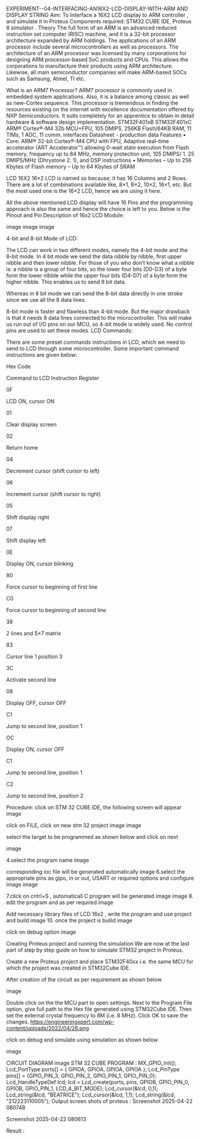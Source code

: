 EXPERIMENT--04-INTERFACING-AN16X2-LCD-DISPLAY-WITH-ARM AND DISPLAY STRING
Aim: To Interface a 16X2 LCD display to ARM controller , and simulate it in Proteus
Components required: STM32 CUBE IDE, Proteus 8 simulator .
Theory
The full form of an ARM is an advanced reduced instruction set computer (RISC) machine, and it is a 32-bit processor architecture expanded by ARM holdings. The applications of an ARM processor include several microcontrollers as well as processors. The architecture of an ARM processor was licensed by many corporations for designing ARM processor-based SoC products and CPUs. This allows the corporations to manufacture their products using ARM architecture. Likewise, all main semiconductor companies will make ARM-based SOCs such as Samsung, Atmel, TI etc.

What is an ARM7 Processor? ARM7 processor is commonly used in embedded system applications. Also, it is a balance among classic as well as new-Cortex sequence. This processor is tremendous in finding the resources existing on the internet with excellence documentation offered by NXP Semiconductors. It suits completely for an apprentice to obtain in detail hardware & software design implementation. STM32F401xB STM32F401xC ARM® Cortex®-M4 32b MCU+FPU, 105 DMIPS, 256KB Flash/64KB RAM, 11 TIMs, 1 ADC, 11 comm. interfaces Datasheet - production data Features • Core: ARM® 32-bit Cortex®-M4 CPU with FPU, Adaptive real-time accelerator (ART Accelerator™) allowing 0-wait state execution from Flash memory, frequency up to 84 MHz, memory protection unit, 105 DMIPS/ 1. 25 DMIPS/MHz (Dhrystone 2. 1), and DSP instructions • Memories – Up to 256 Kbytes of Flash memory – Up to 64 Kbytes of SRAM

LCD 16X2
16×2 LCD is named so because; it has 16 Columns and 2 Rows. There are a lot of combinations available like, 8×1, 8×2, 10×2, 16×1, etc. But the most used one is the 16*2 LCD, hence we are using it here.

All the above mentioned LCD display will have 16 Pins and the programming approach is also the same and hence the choice is left to you. Below is the Pinout and Pin Description of 16x2 LCD Module:

image image image

4-bit and 8-bit Mode of LCD:

The LCD can work in two different modes, namely the 4-bit mode and the 8-bit mode. In 4 bit mode we send the data nibble by nibble, first upper nibble and then lower nibble. For those of you who don’t know what a nibble is: a nibble is a group of four bits, so the lower four bits (D0-D3) of a byte form the lower nibble while the upper four bits (D4-D7) of a byte form the higher nibble. This enables us to send 8 bit data.

Whereas in 8 bit mode we can send the 8-bit data directly in one stroke since we use all the 8 data lines.

8-bit mode is faster and flawless than 4-bit mode. But the major drawback is that it needs 8 data lines connected to the microcontroller. This will make us run out of I/O pins on our MCU, so 4-bit mode is widely used. No control pins are used to set these modes. LCD Commands:

There are some preset commands instructions in LCD, which we need to send to LCD through some microcontroller. Some important command instructions are given below:

Hex Code

Command to LCD Instruction Register

0F

LCD ON, cursor ON

01

Clear display screen

02

Return home

04

Decrement cursor (shift cursor to left)

06

Increment cursor (shift cursor to right)

05

Shift display right

07

Shift display left

0E

Display ON, cursor blinking

80

Force cursor to beginning of first line

C0

Force cursor to beginning of second line

38

2 lines and 5×7 matrix

83

Cursor line 1 position 3

3C

Activate second line

08

Display OFF, cursor OFF

C1

Jump to second line, position 1

OC

Display ON, cursor OFF

C1

Jump to second line, position 1

C2

Jump to second line, position 2

Procedure:
click on STM 32 CUBE IDE, the following screen will appear image

click on FILE, click on new stm 32 project image image

select the target to be programmed as shown below and click on next

image

4.select the program name image

corresponding ioc file will be generated automatically image
6.select the appropriate pins as gipo, in or out, USART or required options and configure image image

7.click on cntrl+S , automaticall C program will be generated image image 8. edit the program and as per required image

Add necessary library files of LCD 16x2 , write the program and use project and build
image 10. once the project is bulild image

click on debug option image

Creating Proteus project and running the simulation We are now at the last part of step by step guide on how to simulate STM32 project in Proteus.

Create a new Proteus project and place STM32F40xx i.e. the same MCU for which the project was created in STM32Cube IDE.

After creation of the circuit as per requirement as shown below

image

Double click on the the MCU part to open settings. Next to the Program File option, give full path to the Hex file generated using STM32Cube IDE. Then set the external crystal frequency to 8M (i.e. 8 MHz). Click OK to save the changes. https://engineeringxpert.com/wp-content/uploads/2022/04/26.png

click on debug and simulate using simulation as shown below

image

CIRCUIT DIAGRAM
image
STM 32 CUBE PROGRAM :
MX_GPIO_Init();
  Lcd_PortType ports[] = { GPIOA, GPIOA, GPIOA, GPIOA };
     Lcd_PinType pins[] = {GPIO_PIN_3, GPIO_PIN_2, GPIO_PIN_1, GPIO_PIN_0};
     Lcd_HandleTypeDef lcd;
     lcd = Lcd_create(ports, pins, GPIOB, GPIO_PIN_0, GPIOB, GPIO_PIN_1, LCD_4_BIT_MODE);
     Lcd_cursor(&lcd, 0,1);
     Lcd_string(&lcd, "BEATRICE");
     Lcd_cursor(&lcd, 1,1);
     Lcd_string(&lcd, "212223110005");
Output screen shots of proteus :
Screenshot 2025-04-22 080748

Screenshot 2025-04-22 080613

Result :
